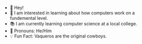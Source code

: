 - 👋 Hey!
- 🧠 I am interested in learning about how computers work on a fundemental level.
- 📚 I am currently learning computer science at a local college.
- 🤠 Pronouns: He/Him
- 💡 Fun Fact: Vaqueros are the original cowboys.

<!---
10PAM/10PAM is a ✨ special ✨ repository because its `README.md` (this file) appears on your GitHub profile.
You can click the Preview link to take a look at your changes.
--->
